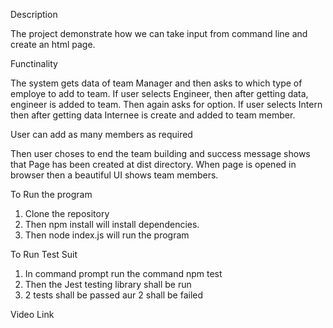 Description

The project demonstrate how we can take input from command line and create an html page.

Functinality 

The system gets data of team Manager and then asks to which type of employe to add to team.
If user selects Engineer, then after getting data, engineer is added to team. Then again asks for option. If
user selects Intern then after getting data Internee is create and added to team member.

User can add as many members as required

Then user choses to end the team building and success message shows that
Page has been created at dist directory. When page is opened in browser then 
a beautiful UI shows team members.

To Run the program

1. Clone the repository
2. Then npm install will install dependencies.
3. Then node index.js will run the program

To Run Test Suit

1. In command prompt run the command  npm test
2. Then the Jest testing library shall be run
3. 2 tests shall be passed aur 2 shall be failed

Video Link
